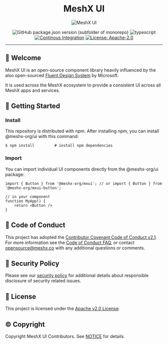 <!--
parent:
  order: false
-->

<div align="center">
  <h1>MeshX UI</h1>
</div>

<!-- Header -->
<p align="center">
    <img src="./docs/images/meshx-ui-header.png" alt="MeshX UI">
</p>

<!-- Badges -->

<div align="center">

![GitHub package.json version (subfolder of monorepo)](https://img.shields.io/github/package-json/v/meshx-org/meshx-ui)
![typescript](https://badgen.net/badge/icon/typescript?icon=typescript&label)
[![Continous Integration](https://github.com/meshx-org/meshx-ui/actions/workflows/ci.yaml/badge.svg?branch=main&event=push)](https://github.com/meshx-org/meshx-ui/actions/workflows/ci.yaml)
[![License: Apache-2.0](https://img.shields.io/github/license/meshx-org/sidetree-sdk)](https://opensource.org/licenses/Apache-2.0)

</div>

---

## 👋 Welcome

MeshX UI is an open-source component library heavily influenced by the also open-sourced [Fluent Design System](https://www.microsoft.com/design/fluent) by Microsoft.

It is used across the MeshX ecosystem to provide a consistent UI across all MeshX apps and services.

## 🌱 Getting Started

### Install

This repository is distributed with npm. After installing npm, you can install @meshx-org/ui with this command:

```
$ npm install         # install npm dependencies
```

### Import

You can import individual UI components directly from the @meshx-org/ui package:

```tsx
import { Button } from '@meshx-org/mxui'; // or import { Button } from '@meshx-org/mxui-button';

// in your component
function MyApp() {
    return <Button />
}
```

## 📙 Code of Conduct

This project has adopted the [Contributor Covenant Code of Conduct v2.1](CODE_OF_CONDUCT.md). For more information see the [Code of Conduct FAQ](https://www.contributor-covenant.org/faq), or contact [opensource@meshx.co](mailto:opensource@meshx.co) with any additional questions or comments.

## 👮 Security Policy

Please see our [security policy](./SECURITY.md) for additional details about responsible disclosure of security related issues.

## 📜 License

This project is licensed under the [Apache v2.0 License](LICENSE.txt).

## ©️ Copyright

Copyright MeshX UI Contributors. See [NOTICE](NOTICE.txt) for details.
